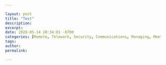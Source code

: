 ```yaml
---

layout: post
title: "Test"
description: 
excerpt: 
date: 2020-05-14 20:34:01 -0700
categories: [Remote, Telework, Security, Communications, Managing, Meetings, Project management, Technology, Policy]
tags: 
author: 
permalink: 

---
```

